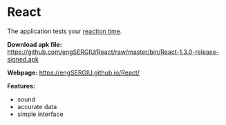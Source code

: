 # React

The application tests your [reaction time](https://en.wikipedia.org/wiki/Mental_chronometry).

**Download apk file:** https://github.com/engSERGIU/React/raw/master/bin/React-1.3.0-release-signed.apk

**Webpage:** https://engSERGIU.github.io/React/

**Features:**

 - sound
 - accurate data
 - simple interface
